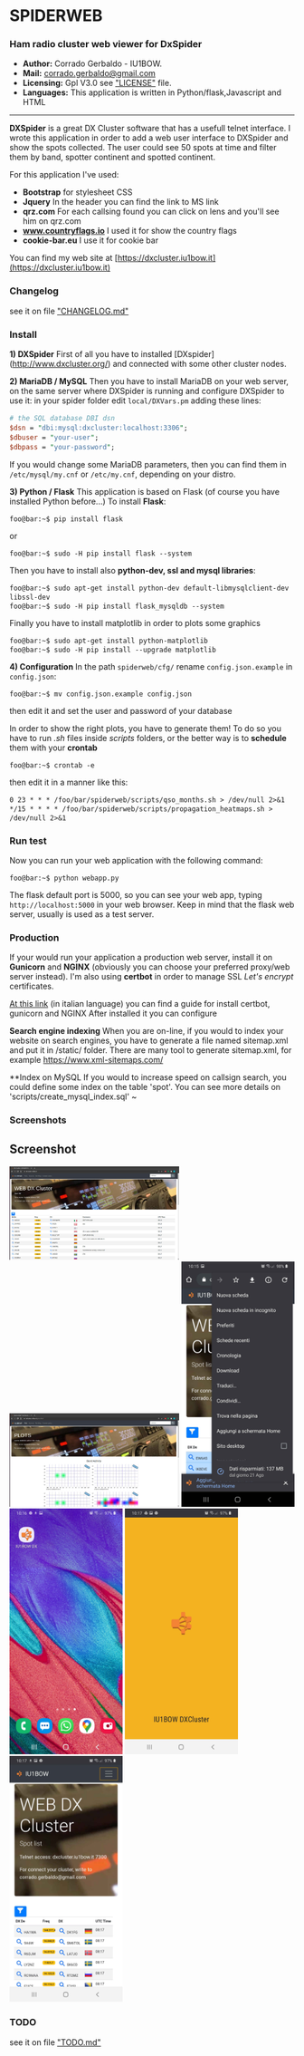 SPIDERWEB
===

### Ham radio cluster web viewer for DxSpider

- **Author:** Corrado Gerbaldo - IU1BOW.
- **Mail:** <corrado.gerbaldo@gmail.com>
- **Licensing:** Gpl V3.0 see ["LICENSE"](LICENSE) file.
- **Languages:** This application is written in Python/flask,Javascript and HTML
___
**DXSpider** is a great DX Cluster software that has a usefull telnet interface. 
I wrote this application in order to add a web user interface to DXSpider and show the spots collected.
The user could see 50 spots at time and filter them by band, spotter continent and spotted continent.

For this application I've used:
- **Bootstrap** for stylesheet CSS
- **Jquery** In the header you can find the link to MS link
- **qrz.com** For each callsing found you can click on lens and you'll see him on qrz.com
- **www.countryflags.io** I used it for show the country flags
- **cookie-bar.eu** I use it for cookie bar

You can find my web site at [https://dxcluster.iu1bow.it](https://dxcluster.iu1bow.it)

### Changelog
see it on file ["CHANGELOG.md"](docs/CHANGELOG.md)

### Install            

**1) DXSpider**
First of all you have to installed [DXspider] (http://www.dxcluster.org/) and connected with some other cluster nodes.

**2) MariaDB / MySQL**
Then you have to install MariaDB on your web server, on the same server where DXSpider is running and configure DXSpider to use it: in your spider folder edit `local/DXVars.pm` adding these lines:
```DXWars.pm
# the SQL database DBI dsn
$dsn = "dbi:mysql:dxcluster:localhost:3306";
$dbuser = "your-user";
$dbpass = "your-password"; 
```
If you would change some MariaDB parameters, then you can find them in  `/etc/mysql/my.cnf` or `/etc/my.cnf`, depending on your distro.

**3) Python / Flask**
This application is based on Flask (of course you have installed Python before...)
To install **Flask**:
```console
foo@bar:~$ pip install flask 
```
or
```console
foo@bar:~$ sudo -H pip install flask --system 
```
Then you have to install also **python-dev, ssl and mysql libraries**:
```console
foo@bar:~$ sudo apt-get install python-dev default-libmysqlclient-dev libssl-dev 
foo@bar:~$ sudo -H pip install flask_mysqldb --system 
```
Finally you have to install matplotlib in order to plots some graphics
```console
foo@bar:~$ sudo apt-get install python-matplotlib 
foo@bar:~$ sudo -H pip install --upgrade matplotlib   
```

**4) Configuration**
In the path `spiderweb/cfg/` rename `config.json.example` in `config.json`:
```console
foo@bar:~$ mv config.json.example config.json
```
then edit it and set the user and password of your database

In order to show the right plots, you have to generate them! 
To do so you have to run *.sh* files inside *scripts* folders, or the better way is to **schedule** them with your **crontab**
```console
foo@bar:~$ crontab -e
```
then edit it in a manner like this:
```crontab 
0 23 * * * /foo/bar/spiderweb/scripts/qso_months.sh > /dev/null 2>&1
*/15 * * * * /foo/bar/spiderweb/scripts/propagation_heatmaps.sh > /dev/null 2>&1
```

### Run test
Now you can run your web application with the following command:
```console
foo@bar:~$ python webapp.py
```
The flask default port is 5000, so you can see your web app, typing `http://localhost:5000` in your web browser.
Keep in mind that the flask web server, usually is used as a test server.

### Production
If your would run your application a production web server, install it on **Gunicorn** and **NGINX** (obviously you can choose your preferred proxy/web server instead). I'm also using **certbot** in order to manage SSL *Let's encrypt* certificates.

[At this link](https://noviello.it/come-installare-flask-con-gunicorn-e-nginx-su-ubuntu-18-10/) (in italian language) you can find a guide for install certbot, gunicorn and NGINX 
After installed it you can configure 

**Search engine indexing**
When you are on-line, if you would to index your website on search engines, you have to generate a file named sitemap.xml and put it in /static/ folder. There are many tool to generate sitemap.xml, for example https://www.xml-sitemaps.com/

**Index on MySQL
If you would to increase speed on callsign search, you could define some index on the table 'spot'. You can see more details on 'scripts/create_mysql_index.sql'
~  
### Screenshots
Screenshot
----------
<img src="docs/images/01_desktop_main.jpg" width="300"/>
<img src="docs/images/02_desktop_plot.jpg" width="300"/>
<img src="docs/images/03_mobile_install.jpg" width="200"/>
<img src="docs/images/04_mobile_icon.jpg" width="200"/>
<img src="docs/images/05_mobile_splash.jpg" width="200"/>
<img src="docs/images/06_mobile_main.jpg" width="200"/>

### TODO
see it on file ["TODO.md"](docs/TODO.md)

